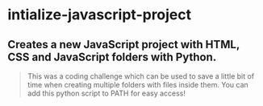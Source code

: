 # intialize-javascript-project
## Creates a new JavaScript project with HTML, CSS and JavaScript folders with Python. 
> This was a coding challenge which can be used to save a little bit of time when creating multiple folders with files inside them. You can add this python script to PATH for easy access!
